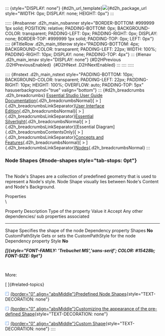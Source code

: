 ::: {style="DISPLAY: none"}
[](ms-xhelp:///?Id=d2h_url_template){#d2h_url_template}![](!package_url!){#d2h_package_url style="WIDTH: 0px; DISPLAY: none; HEIGHT: 0px"}
:::

::::: {#nsbanner .d2h_main_nsbanner style="BORDER-BOTTOM: #999999 1px solid; POSITION: relative; PADDING-BOTTOM: 0px; BACKGROUND-COLOR: transparent; PADDING-LEFT: 0px; PADDING-RIGHT: 0px; DISPLAY: none; BORDER-TOP: #999999 1px solid; PADDING-TOP: 0px; LEFT: 0px"}
:::: {#TitleRow .d2h_main_titlerow style="PADDING-BOTTOM: 4px; BACKGROUND-COLOR: transparent; PADDING-LEFT: 22px; WIDTH: 100%; PADDING-RIGHT: 10px; DISPLAY: none; PADDING-TOP: 4px"}
::: {#ienav .d2h_main_ienav style="DISPLAY: none"}
[](ms-xhelp:///?Id=2a3eb437-e1d2-440b-b823-a944477ca3f2){#D2HPrevious .D2HPreviousEnabled}  [](ms-xhelp:///?Id=7bdaa4e0-e5bb-41b7-944a-dfc6e9ecdbc1){#D2HNext .D2HNextEnabled}
:::
::::
:::::

:::: {#nstext .d2h_main_nstext style="PADDING-BOTTOM: 10px; BACKGROUND-COLOR: transparent; PADDING-LEFT: 22px; PADDING-RIGHT: 10px; HEIGHT: 100%; OVERFLOW: auto; PADDING-TOP: 5px" hasuserbackground="true" valign="bottom"}
::: {#d2h_breadcrumbs .d2h_breadcrumbs}
[Essential Studio User Guide Documentation](ms-xhelp:///?Id=12457748-09e3-4d74-a240-8e049cedf030){.d2h_breadcrumbsNormal}[ \> ]{.d2h_breadcrumbsLinkSeparator}[User Interface Edition](ms-xhelp:///?Id=c29296b7-531c-413b-a0ec-488ca1f7f669){.d2h_breadcrumbsNormal}[ \> ]{.d2h_breadcrumbsLinkSeparator}[Essential Silverlight](ms-xhelp:///?Id=66221bd1-ba2e-43c2-94a7-618f50e01d24){.d2h_breadcrumbsNormal}[ \> ]{.d2h_breadcrumbsLinkSeparator}[Essential Diagram]{.d2h_breadcrumbsContentsOnly}[ \> ]{.d2h_breadcrumbsLinkSeparator}[Concepts and Features](ms-xhelp:///?Id=d592a058-dcc0-44a4-994e-e7901da8db52){.d2h_breadcrumbsNormal}[ \> ]{.d2h_breadcrumbsLinkSeparator}[Nodes](ms-xhelp:///?Id=0c8a3003-3786-4653-af8e-51b8d9f20219){.d2h_breadcrumbsNormal}
:::

### Node Shapes {#node-shapes style="tab-stops: 0pt"}

\
The Node's Shapes are a collection of predefined geometry that is used to represent a Node's style. Node Shape visually lies between Node's Content and Node's Background.

Properties\
\

  Property          Description                                     Type of the property   Value it Accept   Any other dependencies/ sub properties associated
  ----------------- ----------------------------------------------- ---------------------- ----------------- ---------------------------------------------------
  Shape             Specifies the shape of the node                 Dependency property    Shapes            **No**
  CustomPathStyle   Gets or sets the CustomPathStyle for the node   Dependency property    Style             **No**

***[]{style="FONT-FAMILY: 'Trebuchet MS','sans-serif'; COLOR: #15428b; FONT-SIZE: 9pt"}*** 

 

More:

[ ]{#related-topics}

[![](button.gif){border="0" align="absMiddle"}Predefined Node Shapes](ms-xhelp:///?Id=8d588cad-c821-4e1b-844d-3f5fab11eaa5){style="TEXT-DECORATION: none"}

[![](button.gif){border="0" align="absMiddle"}Customizing the appearance of the pre-defined Shape](ms-xhelp:///?Id=db3317de-a7e6-4a6b-aecc-bbc0adacf7c6){style="TEXT-DECORATION: none"}

[![](button.gif){border="0" align="absMiddle"}Custom Shape](ms-xhelp:///?Id=4adb6cfd-bdf1-4ecd-892c-8b0a3ae59198){style="TEXT-DECORATION: none"}
::::
